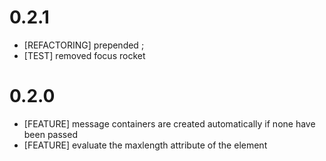 # 0.2.1 #
- [REFACTORING] prepended ;
- [TEST] removed focus rocket

# 0.2.0 #
- [FEATURE] message containers are created automatically if none have been passed
- [FEATURE] evaluate the maxlength attribute of the element
